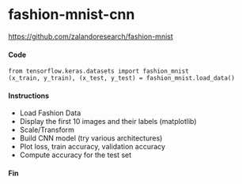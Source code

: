 # fashion-mnist-cnn

https://github.com/zalandoresearch/fashion-mnist

#### Code

```
from tensorflow.keras.datasets import fashion_mnist
(x_train, y_train), (x_test, y_test) = fashion_mnist.load_data()
```

#### Instructions

- Load Fashion Data
- Display the first 10 images and their labels (matplotlib)
- Scale/Transform
- Build CNN model (try various architectures)
- Plot loss, train accuracy, validation accuracy
- Compute accuracy for the test set

#### Fin
